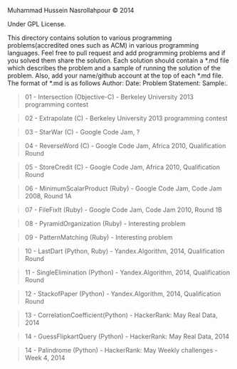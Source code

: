 Muhammad Hussein Nasrollahpour © 2014

Under GPL License.

This directory contains solution to various programming problems(accredited ones such as ACM) in various programming languages.
Feel free to pull request and add programming problems and if you solved them share the solution. Each solution should contain a *.md file which describes the problem and a sample of running the solution of the problem.
Also, add your name/github account at the top of each *.md file. The format of *.md is as follows
Author: Date: Problem Statement: Sample:.

<blockquote>01 - Intersection 	       (Objective-C) 	- Berkeley University 2013 programming contest</blockquote>
<blockquote>02 - Extrapolate  	       (C)           	- Berkeley University 2013 programming contest</blockquote>
<blockquote>03 - StarWar      	       (C)           	- Google Code Jam, ?</blockquote>
<blockquote>04 - ReverseWord  	       (C)           	- Google Code Jam, Africa 2010, Qualification Round</blockquote>
<blockquote>05 - StoreCredit  	       (C)           	- Google Code Jam, Africa 2010, Qualification Round</blockquote>
<blockquote>06 - MinimumScalarProduct  (Ruby)        	- Google Code Jam, Code Jam 2008, Round 1A</blockquote>
<blockquote>07 - FileFixIt             (Ruby)        	- Google Code Jam, Code Jam 2010, Round 1B</blockquote>
<blockquote>08 - PyramidOrganization   (Ruby)        	- Interesting problem</blockquote>
<blockquote>09 - PatternMatching       (Ruby)        	- Interesting problem</blockquote>
<blockquote>10 - LastDart	            (Python, Ruby)	- Yandex.Algorithm, 2014, Qualification Round</blockquote>
<blockquote>11 - SingleElimination     (Python)	      - Yandex.Algorithm, 2014, Qualification Round</blockquote>
<blockquote>12 - StackofPaper          (Python)        - Yandex.Algorithm, 2014, Qualification Round</blockquote>
<blockquote>13 - CorrelationCoefficient(Python)        - HackerRank: May Real Data, 2014</blockquote>
<blockquote>14 - GuessFlipkartQuery    (Python)        - HackerRank: May Real Data, 2014</blockquote>
<blockquote>14 - Palindrome            (Python)        - HackerRank: May Weekly challenges - Week 4, 2014</blockquote>

